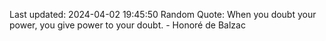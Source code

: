 Last updated: 2024-04-02 19:45:50
Random Quote: When you doubt your power, you give power to your doubt. - Honoré de Balzac